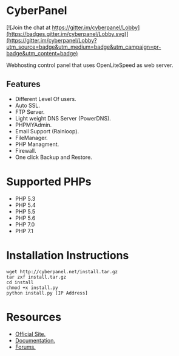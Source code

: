 # CyberPanel

[![Join the chat at https://gitter.im/cyberpanel/Lobby](https://badges.gitter.im/cyberpanel/Lobby.svg)](https://gitter.im/cyberpanel/Lobby?utm_source=badge&utm_medium=badge&utm_campaign=pr-badge&utm_content=badge)

Webhosting control panel that uses OpenLiteSpeed as web server.

## Features

* Different Level Of users.
* Auto SSL.
* FTP Server.
* Light weight DNS Server (PowerDNS).
* PHPMYAdmin.
* Email Support (Rainloop).
* FileManager.
* PHP Managment.
* Firewall.
* One click Backup and Restore.

# Supported PHPs

* PHP 5.3
* PHP 5.4
* PHP 5.5
* PHP 5.6
* PHP 7.0
* PHP 7.1


# Installation Instructions


```
wget http://cyberpanel.net/install.tar.gz
tar zxf install.tar.gz
cd install
chmod +x install.py
python install.py [IP Address]
```

# Resources

* [Official Site.](https://cyberpanel.net)
* [Documentation.](https://docs.cyberpanel.net)
* [Forums.](https://forums.cyberpanel.net)


